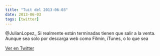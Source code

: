 ```yaml
---
title: "Tuit del 2013-06-03"
date: 2013-06-03
tags: [twitter]
---
```


@JulianLopez_ Si realmente están terminadas tienen que salir a la venta. Aunque sea solo por descarga web como Filmin, iTunes, o lo que sea



[Ver en Twitter](https://twitter.com/i/web/status/341589845610754048)
